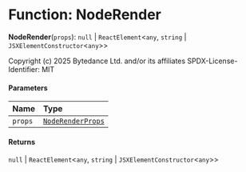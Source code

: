 # Function: NodeRender

**NodeRender**(`props`): `null` | `ReactElement`<`any`, `string` | `JSXElementConstructor`<`any`>>

Copyright (c) 2025 Bytedance Ltd. and/or its affiliates
SPDX-License-Identifier: MIT

#### Parameters

| Name | Type |
| :------ | :------ |
| `props` | [`NodeRenderProps`](/auto-docs/fixed-layout-editor/interfaces/NodeRenderProps.md) |

#### Returns

`null` | `ReactElement`<`any`, `string` | `JSXElementConstructor`<`any`>>
